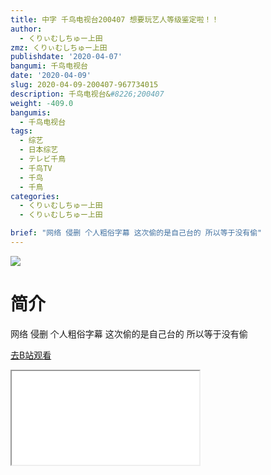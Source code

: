 ```yaml
---
title: 中字 千鸟电视台200407 想要玩艺人等级鉴定啦！！
author:
  - くりぃむしちゅー上田
zmz: くりぃむしちゅー上田
publishdate: '2020-04-07'
bangumi: 千鸟电视台
date: '2020-04-09'
slug: 2020-04-09-200407-967734015
description: 千鸟电视台&#8226;200407
weight: -409.0
bangumis:
  - 千鸟电视台
tags:
  - 综艺
  - 日本综艺
  - テレビ千鳥
  - 千鸟TV
  - 千鸟
  - 千鳥
categories:
  - くりぃむしちゅー上田
  - くりぃむしちゅー上田

brief: "网络 侵删 个人粗俗字幕 这次偷的是自己台的 所以等于没有偷"
---
```

![](https://raw.githubusercontent.com/tcgriffith/owaraisite/master/static/tmpimg/a822a051dc478e329defde5c2cc42c3b4612a471.jpg.480.jpg)
# 简介  
网络
侵删 个人粗俗字幕
这次偷的是自己台的 所以等于没有偷  

[去B站观看](https://www.bilibili.com/video/av967734015/)
<div class ="resp-container"><iframe class="testiframe" src="//player.bilibili.com/player.html?aid=967734015"", scrolling="no", allowfullscreen="true" > </iframe></div> 
